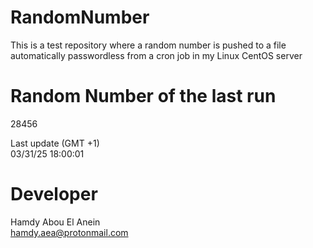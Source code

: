 # RandomNumber    
This is a test repository where a random number is pushed to a file automatically passwordless from a cron job in my Linux CentOS server    
# Random Number of the last run   
28456
      
Last update (GMT +1)    
03/31/25 18:00:01
# Developer    
Hamdy Abou El Anein   
hamdy.aea@protonmail.com
